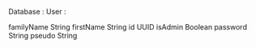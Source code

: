 Database :
User :

familyName String
firstName String
id UUID
isAdmin Boolean
password String
pseudo String

